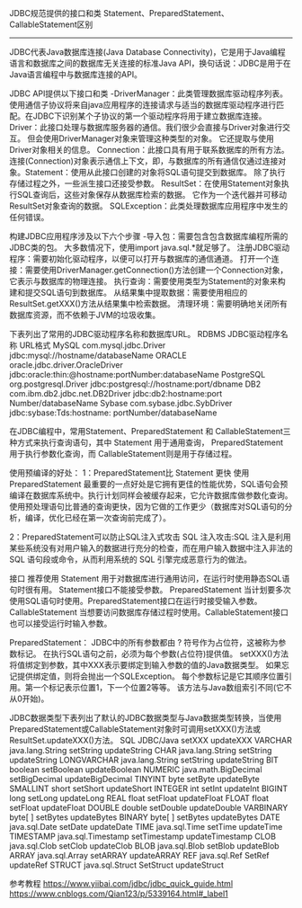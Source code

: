 JDBC规范提供的接口和类 
Statement、PreparedStatement、CallableStatement区别

---------------------------------------------------------------------------------------------------------------------

JDBC代表Java数据库连接(Java Database Connectivity)，它是用于Java编程语言和数据库之间的数据库无关连接的标准Java API，换句话说：JDBC是用于在Java语言编程中与数据库连接的API。


JDBC API提供以下接口和类 
-DriverManager：此类管理数据库驱动程序列表。 使用通信子协议将来自java应用程序的连接请求与适当的数据库驱动程序进行匹配。在JDBC下识别某个子协议的第一个驱动程序将用于建立数据库连接。
Driver：此接口处理与数据库服务器的通信。我们很少会直接与Driver对象进行交互。 但会使用DriverManager对象来管理这种类型的对象。 它还提取与使用Driver对象相关的信息。
Connection：此接口具有用于联系数据库的所有方法。 连接(Connection)对象表示通信上下文，即，与数据库的所有通信仅通过连接对象。Statement：使用从此接口创建的对象将SQL语句提交到数据库。 除了执行存储过程之外，一些派生接口还接受参数。
ResultSet：在使用Statement对象执行SQL查询后，这些对象保存从数据库检索的数据。 它作为一个迭代器并可移动ResultSet对象查询的数据。
SQLException：此类处理数据库应用程序中发生的任何错误。


构建JDBC应用程序涉及以下六个步骤 
-导入包：需要包含包含数据库编程所需的JDBC类的包。 大多数情况下，使用import java.sql.*就足够了。
注册JDBC驱动程序：需要初始化驱动程序，以便可以打开与数据库的通信通道。
打开一个连接：需要使用DriverManager.getConnection()方法创建一个Connection对象，它表示与数据库的物理连接。
执行查询：需要使用类型为Statement的对象来构建和提交SQL语句到数据库。
从结果集中提取数据：需要使用相应的ResultSet.getXXX()方法从结果集中检索数据。
清理环境：需要明确地关闭所有数据库资源，而不依赖于JVM的垃圾收集。


下表列出了常用的JDBC驱动程序名称和数据库URL。
RDBMS	JDBC驱动程序名称	URL格式
MySQL	com.mysql.jdbc.Driver	jdbc:mysql://hostname/databaseName
ORACLE	oracle.jdbc.driver.OracleDriver	jdbc:oracle:thin:@hostname:portNumber:databaseName
PostgreSQL	org.postgresql.Driver	jdbc:postgresql://hostname:port/dbname
DB2	com.ibm.db2.jdbc.net.DB2Driver	jdbc:db2:hostname:port Number/databaseName
Sybase	com.sybase.jdbc.SybDriver	jdbc:sybase:Tds:hostname: portNumber/databaseName


在JDBC编程中，常用Statement、PreparedStatement 和 CallableStatement三种方式来执行查询语句，其中 Statement 用于通用查询， PreparedStatement 用于执行参数化查询，而 CallableStatement则是用于存储过程。

使用预编译的好处：
1：PreparedStatement比 Statement 更快
使用 PreparedStatement 最重要的一点好处是它拥有更佳的性能优势，SQL语句会预编译在数据库系统中。执行计划同样会被缓存起来，它允许数据库做参数化查询。使用预处理语句比普通的查询更快，因为它做的工作更少（数据库对SQL语句的分析，编译，优化已经在第一次查询前完成了）。

2：PreparedStatement可以防止SQL注入式攻击
SQL 注入攻击:SQL 注入是利用某些系统没有对用户输入的数据进行充分的检查，而在用户输入数据中注入非法的 SQL 语句段或命令，从而利用系统的 SQL 引擎完成恶意行为的做法。

接口	推荐使用
Statement	用于对数据库进行通用访问，在运行时使用静态SQL语句时很有用。 Statement接口不能接受参数。
PreparedStatement	当计划要多次使用SQL语句时使用。PreparedStatement接口在运行时接受输入参数。
CallableStatement	当想要访问数据库存储过程时使用。CallableStatement接口也可以接受运行时输入参数。

PreparedStatement：
JDBC中的所有参数都由 ? 符号作为占位符，这被称为参数标记。 在执行SQL语句之前，必须为每个参数(占位符)提供值。
setXXX()方法将值绑定到参数，其中XXX表示要绑定到输入参数的值的Java数据类型。 如果忘记提供绑定值，则将会抛出一个SQLException。
每个参数标记是它其顺序位置引用。第一个标记表示位置1，下一个位置2等等。 该方法与Java数组索引不同(它不从0开始)。



JDBC数据类型下表列出了默认的JDBC数据类型与Java数据类型转换，当使用PreparedStatement或CallableStatement对象时可调用setXXX()方法或ResultSet.updateXXX()方法。
SQL	JDBC/Java	setXXX	updateXXX
VARCHAR	java.lang.String	setString	updateString
CHAR	java.lang.String	setString	updateString
LONGVARCHAR	java.lang.String	setString	updateString
BIT	boolean	setBoolean	updateBoolean
NUMERIC	java.math.BigDecimal	setBigDecimal	updateBigDecimal
TINYINT	byte	setByte	updateByte
SMALLINT	short	setShort	updateShort
INTEGER	int	setInt	updateInt
BIGINT	long	setLong	updateLong
REAL	float	setFloat	updateFloat
FLOAT	float	setFloat	updateFloat
DOUBLE	double	setDouble	updateDouble
VARBINARY	byte[ ]	setBytes	updateBytes
BINARY	byte[ ]	setBytes	updateBytes
DATE	java.sql.Date	setDate	updateDate
TIME	java.sql.Time	setTime	updateTime
TIMESTAMP	java.sql.Timestamp	setTimestamp	updateTimestamp
CLOB	java.sql.Clob	setClob	updateClob
BLOB	java.sql.Blob	setBlob	updateBlob
ARRAY	java.sql.Array	setARRAY	updateARRAY
REF	java.sql.Ref	SetRef	updateRef
STRUCT	java.sql.Struct	SetStruct	updateStruct


参考教程
https://www.yiibai.com/jdbc/jdbc_quick_guide.html
https://www.cnblogs.com/Qian123/p/5339164.html#_label1


